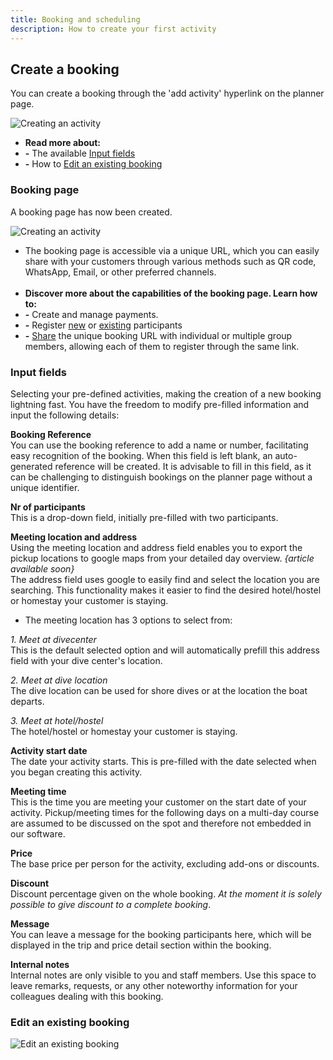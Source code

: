 ```yaml
---
title: Booking and scheduling
description: How to create your first activity
---
```


## Create a booking
You can create a booking through the 'add activity' hyperlink on the planner page.

![Creating an activity](/images/Creating_an_activity.jpg)

- **Read more about:**
- **-** The available [Input fields](/user_manual/booking_and_scheduling/#input-fields)
- **-** How to [Edit an existing booking](/user_manual/booking_and_scheduling/#edit-an-existing-booking)

### Booking page

A booking page has now been created.

![Creating an activity](/images/Creating_an_activity2.jpg)

- The booking page is accessible via a unique URL, which you can easily share with your customers through various methods such as QR code, WhatsApp, Email, or other preferred channels.
<br></br>
- **Discover more about the capabilities of the booking page. Learn how to:**
- **-** Create and manage payments.
- **-** Register [new](/user_manual/customer_onboarding/#2-send-a-personalized-email) or [existing](/user_manual/customer_onboarding/#3-select-an-existing-registration) participants 
- **-** [Share](/user_manual/customer_onboarding/#1-share-the-booking-url) the unique booking URL with individual or multiple group members, allowing each of them to register through the same link.

### Input fields

Selecting your pre-defined activities, making the creation of a new booking lightning fast. You have the freedom to modify pre-filled information and input the following details:

**Booking Reference** 
<br>You can use the booking reference to add a name or number, facilitating easy recognition of the booking. When this field is left blank, an auto-generated reference will be created. It is advisable to fill in this field, as it can be challenging to distinguish bookings on the planner page without a unique identifier.

**Nr of participants** 
<br>This is a drop-down field, initially pre-filled with two participants.

**Meeting location and address** 
<br>Using the meeting location and address field enables you to export the pickup locations to google maps from your detailed day overview. *{article available soon}* 
<br>The address field uses google to easily find and select the location you are searching. This functionality makes it easier to find the desired hotel/hostel or homestay your customer is staying.

- The meeting location has 3 options to select from:

*1. Meet at divecenter*
<br>This is the default selected option and will automatically prefill this address field with your dive center's location. 

*2. Meet at dive location*
<br>The dive location can be used for shore dives or at the location the boat departs.

*3. Meet at hotel/hostel*
<br>The hotel/hostel or homestay your customer is staying. 

**Activity start date**
<br>The date your activity starts. This is pre-filled with the date selected when you began creating this activity.

**Meeting time**
<br>This is the time you are meeting your customer on the start date of your activity. 
Pickup/meeting times for the following days on a multi-day course are assumed to be discussed on the spot and therefore not embedded in our software.

**Price**
<br>The base price per person for the activity, excluding add-ons or discounts.

**Discount**
<br>Discount percentage given on the whole booking. *At the moment it is solely possible to give discount to a complete booking*.

**Message**
<br>You can leave a message for the booking participants here, which will be displayed in the trip and price detail section within the booking.

**Internal notes**
<br>Internal notes are only visible to you and staff members. Use this space to leave remarks, requests, or any other noteworthy information for your colleagues dealing with this booking.

### Edit an existing booking

![Edit an existing booking](/images/edit_an_existing_booking.jpg)